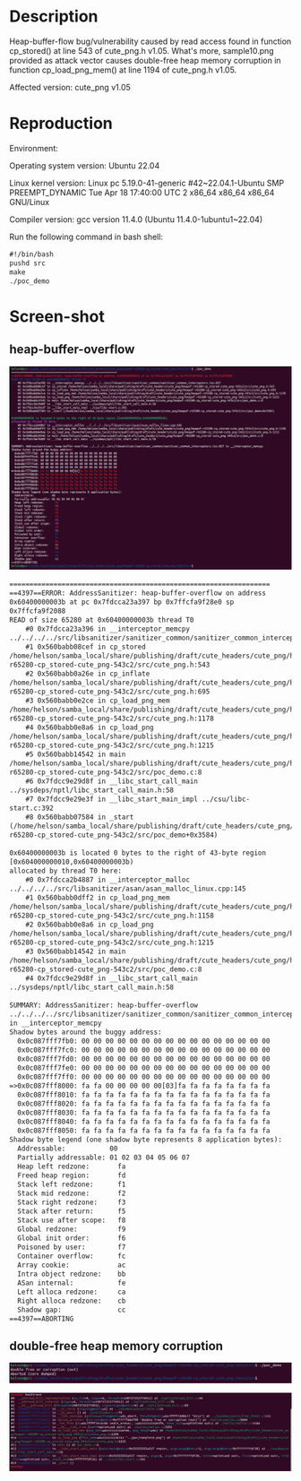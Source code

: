 # Description

Heap-buffer-flow bug/vulnerability caused by read access found in function cp_stored() at line 543 of cute_png.h v1.05. What's more, sample10.png provided as attack vector causes double-free heap memory corruption in function cp_load_png_mem() at line 1194 of cute_png.h v1.05.



Affected version: cute_png v1.05



# Reproduction

Environment:



Operating system version: Ubuntu 22.04



Linux kernel version: Linux pc 5.19.0-41-generic #42~22.04.1-Ubuntu SMP PREEMPT_DYNAMIC Tue Apr 18 17:40:00 UTC 2 x86_64 x86_64 x86_64 GNU/Linux



Compiler version: gcc version 11.4.0 (Ubuntu 11.4.0-1ubuntu1~22.04)



Run the following command in bash shell:

```shell
#!/bin/bash 
pushd src
make
./poc_demo
```



# Screen-shot

## heap-buffer-overflow

![image-20240527233813133](vulDescription.assets/image-20240527233813133.png)



```shell
=================================================================
==4397==ERROR: AddressSanitizer: heap-buffer-overflow on address 0x60400000003b at pc 0x7fdcca23a397 bp 0x7ffcfa9f28e0 sp 0x7ffcfa9f2088
READ of size 65280 at 0x60400000003b thread T0
    #0 0x7fdcca23a396 in __interceptor_memcpy ../../../../src/libsanitizer/sanitizer_common/sanitizer_common_interceptors.inc:827
    #1 0x560babb08cef in cp_stored /home/helson/samba_local/share/publishing/draft/cute_headers/cute_png/heapof-r65280-cp_stored-cute_png-543c2/src/cute_png.h:543
    #2 0x560babb0a26e in cp_inflate /home/helson/samba_local/share/publishing/draft/cute_headers/cute_png/heapof-r65280-cp_stored-cute_png-543c2/src/cute_png.h:695
    #3 0x560babb0e2ce in cp_load_png_mem /home/helson/samba_local/share/publishing/draft/cute_headers/cute_png/heapof-r65280-cp_stored-cute_png-543c2/src/cute_png.h:1178
    #4 0x560babb0e8a6 in cp_load_png /home/helson/samba_local/share/publishing/draft/cute_headers/cute_png/heapof-r65280-cp_stored-cute_png-543c2/src/cute_png.h:1215
    #5 0x560babb14542 in main /home/helson/samba_local/share/publishing/draft/cute_headers/cute_png/heapof-r65280-cp_stored-cute_png-543c2/src/poc_demo.c:8
    #6 0x7fdcc9e29d8f in __libc_start_call_main ../sysdeps/nptl/libc_start_call_main.h:58
    #7 0x7fdcc9e29e3f in __libc_start_main_impl ../csu/libc-start.c:392
    #8 0x560babb07584 in _start (/home/helson/samba_local/share/publishing/draft/cute_headers/cute_png/heapof-r65280-cp_stored-cute_png-543c2/src/poc_demo+0x3584)

0x60400000003b is located 0 bytes to the right of 43-byte region [0x604000000010,0x60400000003b)
allocated by thread T0 here:
    #0 0x7fdcca2b4887 in __interceptor_malloc ../../../../src/libsanitizer/asan/asan_malloc_linux.cpp:145
    #1 0x560babb0dff2 in cp_load_png_mem /home/helson/samba_local/share/publishing/draft/cute_headers/cute_png/heapof-r65280-cp_stored-cute_png-543c2/src/cute_png.h:1158
    #2 0x560babb0e8a6 in cp_load_png /home/helson/samba_local/share/publishing/draft/cute_headers/cute_png/heapof-r65280-cp_stored-cute_png-543c2/src/cute_png.h:1215
    #3 0x560babb14542 in main /home/helson/samba_local/share/publishing/draft/cute_headers/cute_png/heapof-r65280-cp_stored-cute_png-543c2/src/poc_demo.c:8
    #4 0x7fdcc9e29d8f in __libc_start_call_main ../sysdeps/nptl/libc_start_call_main.h:58

SUMMARY: AddressSanitizer: heap-buffer-overflow ../../../../src/libsanitizer/sanitizer_common/sanitizer_common_interceptors.inc:827 in __interceptor_memcpy
Shadow bytes around the buggy address:
  0x0c087fff7fb0: 00 00 00 00 00 00 00 00 00 00 00 00 00 00 00 00
  0x0c087fff7fc0: 00 00 00 00 00 00 00 00 00 00 00 00 00 00 00 00
  0x0c087fff7fd0: 00 00 00 00 00 00 00 00 00 00 00 00 00 00 00 00
  0x0c087fff7fe0: 00 00 00 00 00 00 00 00 00 00 00 00 00 00 00 00
  0x0c087fff7ff0: 00 00 00 00 00 00 00 00 00 00 00 00 00 00 00 00
=>0x0c087fff8000: fa fa 00 00 00 00 00[03]fa fa fa fa fa fa fa fa
  0x0c087fff8010: fa fa fa fa fa fa fa fa fa fa fa fa fa fa fa fa
  0x0c087fff8020: fa fa fa fa fa fa fa fa fa fa fa fa fa fa fa fa
  0x0c087fff8030: fa fa fa fa fa fa fa fa fa fa fa fa fa fa fa fa
  0x0c087fff8040: fa fa fa fa fa fa fa fa fa fa fa fa fa fa fa fa
  0x0c087fff8050: fa fa fa fa fa fa fa fa fa fa fa fa fa fa fa fa
Shadow byte legend (one shadow byte represents 8 application bytes):
  Addressable:           00
  Partially addressable: 01 02 03 04 05 06 07 
  Heap left redzone:       fa
  Freed heap region:       fd
  Stack left redzone:      f1
  Stack mid redzone:       f2
  Stack right redzone:     f3
  Stack after return:      f5
  Stack use after scope:   f8
  Global redzone:          f9
  Global init order:       f6
  Poisoned by user:        f7
  Container overflow:      fc
  Array cookie:            ac
  Intra object redzone:    bb
  ASan internal:           fe
  Left alloca redzone:     ca
  Right alloca redzone:    cb
  Shadow gap:              cc
==4397==ABORTING

```





## double-free heap memory corruption

![image-20240528234650934](vulDescription.assets/image-20240528234650934.png)



![image-20240528234802223](vulDescription.assets/image-20240528234802223.png)
